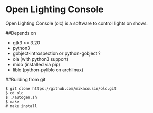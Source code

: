 
# Open Lighting Console

Open Lighting Console (olc) is a software to control lights on shows.

##Depends on
- gtk3 >= 3.20
- python3
- gobject-introspection or python-gobject ?
- ola (with python3 support) 
- mido (installed via pip)
- liblo (python-pyliblo on archlinux)

##Building from git
```
$ git clone https://github.com/mikacousin/olc.git
$ cd olc
$ ./autogen.sh
$ make
# make install
```
